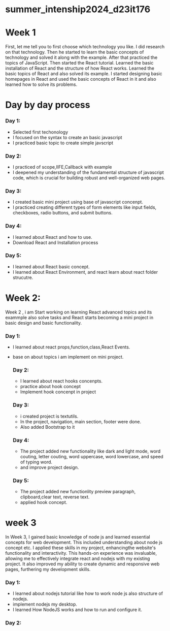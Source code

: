 # summer_intenship2024_d23it176
# Week 1
First, let me tell you to first choose which technology you like. I did research on that technology. Then he started to learn the basic concepts of technology and solved it along with the example.
 After that practiced the topics of JavaScript. Then started the React tutorial. Learned the basic installation of React and the structure of how React works. Learned the basic topics of React and also solved its example.
 I started designing basic homepages in React and used the basic concepts of React in it and also learned how to solve its problems.
# Day by day process
 ### Day 1:
- Selected first techonology
- I focused on the syntax to create an basic javascript
- I practiced basic topic to create simple javscript
 ### Day 2:
- I practiced of scope,IIFE,Callback with example
- I deepened my understanding of the fundamental structure of javascript code, which is crucial for building robust and well-organized web pages.
 ### Day 3: 
- I created basic mini project using base of javascript concenpt.
- I practiced creating different types of form elements like input fields, checkboxes, radio buttons, and submit buttons.
 ### Day 4:
- I learned about React and how to use.
- Download React and Installation process
 ### Day 5:
- I learned about React basic concept.
- I learned about React Environment, and react learn about react folder strucutre.

# Week 2: 
Week 2 , i am  Start working on learning React advanced topics and its exammple also solve tasks and React starts becoming a mini project in basic design and basic functionality.
  ### Day 1:
- I learned about react props,function,class,React Events.
- base on about topics i am implement on mini project.

  ### Day 2:
  - I learned about react hooks concenpts.
  - practice about hook concept
  - Implement hook concenpt in project

  ### Day 3:
  - i created project is textutils.
  - In the project, navigation, main section, footer were done.
  - Also added Bootstrap to it
  ### Day 4:
  - The project added new functionality like dark and light mode, word couting, letter couting, word uppercase, word lowercase, and speed of typing word.
  - and improve project design.

  ### Day 5:
  - The project added new functionlity preview paragraph, clipboard,clear text, reverse text.
  - applied hook concept.

# week 3  
In Week 3, I gained basic knowledge of node js and learned essential concepts for  web development. This included understanding about node js concept etc. I applied these skills in my project, enhancingthe website's functionality and interactivity. This hands-on experience was invaluable, allowing me to effectively integrate react and nodejs with my existing project. It also improved my ability to create dynamic and responsive web pages, furthering my development skills.

 ### Day 1:
  - I learned about nodejs tutorial like how to work node js also structure of nodejs.
  - implement nodejs my desktop.
  - I learned How NodeJS works and how to run and configure it.

 ### Day 2:

    



    
    
  
  
  
 
